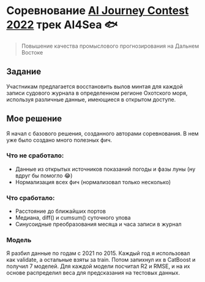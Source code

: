 # Соревнование [AI Journey Contest 2022](https://dsworks.ru/group/1a047e72-4791-45d0-8ee9-44ac9c43bf4b) трек AI4Sea  :fish: 
> Повышение качества промыслового прогнозирования на Дальнем Востоке
## Задание
Участникам предлагается восстановить вылов минтая для каждой записи судового журнала в определенном регионе Охотского моря, используя различные данные, имеющиеся в открытом доступе.
## Мое решение
Я начал с базового решения, созданного авторами соревнования. В нем уже было создано много полезных фич.
### Что не сработало:
- Данные из открытых источников показаний погоды и фазы луны (ну вдруг бы помогло :joy:)
- Нормализация всех фич (нормализовал только несколько)
### Что сработало:
- Расстояние до ближайших портов
- Медиана, diff() и cumsum() суточного улова
- Синусоидные преобразования месяца и часа записи в журнал
### Модель
Я разбил данные по годам с 2021 по 2015. Каждый год я использовал как validate, а остальные взяты за train. Потом запихнул их в CatBoost и получил 7 моделей. Для каждой модели посчитал R2 и RMSE, и на их основе распределил веса для предсказания на тестовых данных.
